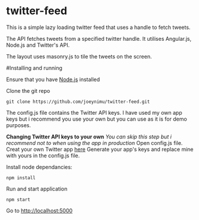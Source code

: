 # twitter-feed
This is a simple lazy loading twitter feed that uses a handle to fetch tweets.

The API fetches tweets from a specified twitter handle. It utilises Angular.js, Node.js and Twitter's API.

The layout uses masonry.js to tile the tweets on the screen.

#Installing and running

Ensure that you have [Node.js](http://nodejs.org/) installed

Clone the git repo
```
git clone https://github.com/joeynimu/twitter-feed.git
```

The config.js file contains the Twitter API keys. I have used my own app keys but i recommend you use your own but you can use as it is for demo purposes.

**Changing Twitter API keys to your own**
*You can skip this step but i recommend not to when using the app in production*
Open config.js file.
Creat your own Twitter app [here](https://apps.twitter.com/)
Generate your app's keys and replace mine with yours in the config.js file.

Install node dependancies:
```
npm install
```

Run and start application

```
npm start
```
Go to [http://localhost:5000](http://localhost:5000)
